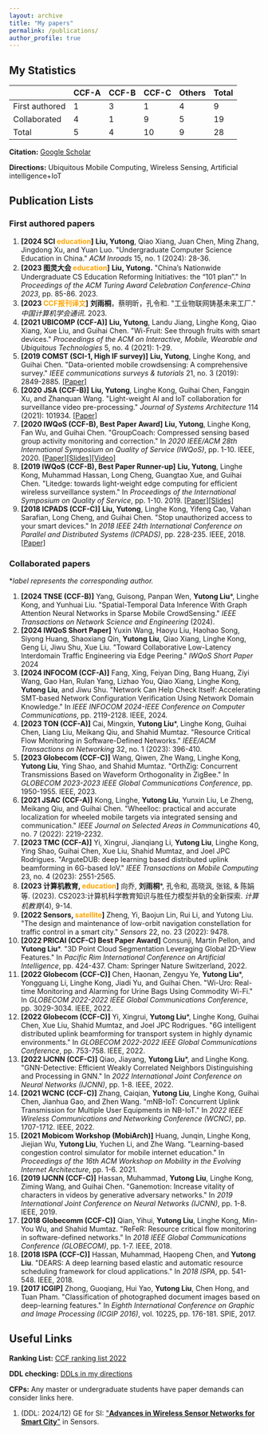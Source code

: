 ```yaml
---
layout: archive
title: "My papers"
permalink: /publications/
author_profile: true
---
```


## My Statistics

|                | CCF-A | CCF-B | CCF-C | Others | Total |
| -------------- | ----- | ----- | ----- | ------ | ----- |
| First authored | 1     | 3     | 1     | 4      | 9     |
| Collaborated   | 4     | 1     | 9     | 5      | 19    |
| Total          | 5     | 4     | 10    | 9      | 28    |

**Citation:** [Google Scholar](https://scholar.google.com/citations?user=k34dE-gAAAAJ&hl=en)

**Directions:** Ubiquitous Mobile Computing, Wireless Sensing, Artificial intelligence+IoT

## Publication Lists

### First authored papers

1. **\[2024 SCI <font color=orange>education</font>\]** **Liu, Yutong**, Qiao Xiang, Juan Chen, Ming Zhang, Jingdong Xu, and Yuan Luo. "Undergraduate Computer Science Education in China." *ACM Inroads* 15, no. 1 (2024): 28-36.
2. **\[2023 图灵大会 <font color=orange>education</font>\]** **Liu, Yutong.** "China’s Nationwide Undergraduate CS Education Reforming Initiatives: the “101 plan”." In *Proceedings of the ACM Turing Award Celebration Conference-China 2023*, pp. 85-86. 2023.
3. **\[2023 <font color=orange>CCF报刊译文</font>\]** **刘雨桐**，蔡明昕，孔令和. "工业物联网铸基未来工厂." *中国计算机学会通讯*. 2023.
4. **\[2021 UBICOMP (CCF-A)\]** **Liu, Yutong**, Landu Jiang, Linghe Kong, Qiao Xiang, Xue Liu, and Guihai Chen. "Wi-Fruit: See through fruits with smart devices." *Proceedings of the ACM on Interactive, Mobile, Wearable and Ubiquitous Technologies* 5, no. 4 (2021): 1-29. 
5. **\[2019 COMST (SCI-1, High IF survey)\]** **Liu, Yutong**, Linghe Kong, and Guihai Chen. "Data-oriented mobile crowdsensing: A comprehensive survey." *IEEE communications surveys & tutorials* 21, no. 3 (2019): 2849-2885. [\[Paper\]](https://isabelleliu630.github.io/files/comst.pdf)
6. **\[2020 JSA (CCF-B)\]** **Liu, Yutong**, Linghe Kong, Guihai Chen, Fangqin Xu, and Zhanquan Wang. "Light-weight AI and IoT collaboration for surveillance video pre-processing." *Journal of Systems Architecture* 114 (2021): 101934. [\[Paper\]](https://isabelleliu630.github.io/files/jsa.pdf)
7. **\[2020 IWQoS (CCF-B), Best Paper Award\]** **Liu, Yutong**, Linghe Kong, Fan Wu, and Guihai Chen. "GroupCoach: Compressed sensing based group activity monitoring and correction." In *2020 IEEE/ACM 28th International Symposium on Quality of Service (IWQoS)*, pp. 1-10. IEEE, 2020. [\[Paper\]](https://isabelleliu630.github.io/files/GroupCoach.pdf)[\[Slides\]](https://isabelleliu630.github.io/files/GroupCoach_PPT.pdf)[\[Video\]](https://isabelleliu630.github.io/files/GroupCoach_video.mp4)
8. **\[2019 IWQoS (CCF-B), Best Paper Runner-up\]** **Liu, Yutong**, Linghe Kong, Muhammad Hassan, Long Cheng, Guangtao Xue, and Guihai Chen. "Litedge: towards light-weight edge computing for efficient wireless surveillance system." In *Proceedings of the International Symposium on Quality of Service*, pp. 1-10. 2019. [\[Paper\]](https://isabelleliu630.github.io/files/IWQoS2019.pdf)[\[Slides\]](https://isabelleliu630.github.io/files/litedge_PPT.pdf)
9. **\[2018 ICPADS (CCF-C)\]** **Liu, Yutong**, Linghe Kong, Yifeng Cao, Vahan Sarafian, Long Cheng, and Guihai Chen. "Stop unauthorized access to your smart devices." In *2018 IEEE 24th International Conference on Parallel and Distributed Systems (ICPADS)*, pp. 228-235. IEEE, 2018. [\[Paper\]](https://isabelleliu630.github.io/files/icpads.pdf)

### Collaborated papers
**label represents the corresponding author.*

1. **\[2024 TNSE (CCF-B)\]** Yang, Guisong, Panpan Wen, **Yutong Liu***, Linghe Kong, and Yunhuai Liu. "Spatial-Temporal Data Inference With Graph Attention Neural Networks in Sparse Mobile CrowdSensing." *IEEE Transactions on Network Science and Engineering* (2024).
2. **\[2024 IWQoS Short Paper\]** Yuxin Wang, Haoyu Liu, Haohao Song, Siyong Huang, Shaoxiang Qin, **Yutong Liu**, Qiao Xiang, Linghe Kong, Geng Li, Jiwu Shu, Xue Liu. "Toward Collaborative Low-Latency Interdomain Traffic Engineering via Edge Peering." *IWQoS Short Paper* 2024
3. **\[2024 INFOCOM (CCF-A)\]** Fang, Xing, Feiyan Ding, Bang Huang, Ziyi Wang, Gao Han, Rulan Yang, Lizhao You, Qiao Xiang, Linghe Kong, **Yutong Liu**, and Jiwu Shu. "Network Can Help Check Itself: Accelerating SMT-based Network Configuration Verification Using Network Domain Knowledge." In *IEEE INFOCOM 2024-IEEE Conference on Computer Communications*, pp. 2119-2128. IEEE, 2024.
4. **[2023 TON (CCF-A)]** Cai, Mingxin, **Yutong Liu***, Linghe Kong, Guihai Chen, Liang Liu, Meikang Qiu, and Shahid Mumtaz. "Resource Critical Flow Monitoring in Software-Defined Networks." *IEEE/ACM Transactions on Networking* 32, no. 1 (2023): 396-410.
5. **[2023 Globecom (CCF-C)]** Wang, Qiwen, Zhe Wang, Linghe Kong, **Yutong Liu**, Ying Shao, and Shahid Mumtaz. "OrthZig: Concurrent Transmissions Based on Waveform Orthogonality in ZigBee." In *GLOBECOM 2023-2023 IEEE Global Communications Conference*, pp. 1950-1955. IEEE, 2023.
6. **\[2021 JSAC (CCF-A)\]** Kong, Linghe, **Yutong Liu**, Yunxin Liu, Le Zheng, Meikang Qiu, and Guihai Chen. "Wheelloc: practical and accurate localization for wheeled mobile targets via integrated sensing and communication." *IEEE Journal on Selected Areas in Communications* 40, no. 7 (2022): 2219-2232.
7. **[2023 TMC (CCF-A)]** Yi, Xingrui, Jianqiang Li, **Yutong Liu**, Linghe Kong, Ying Shao, Guihai Chen, Xue Liu, Shahid Mumtaz, and Joel JPC Rodrigues. "ArguteDUB: deep learning based distributed uplink beamforming in 6G-based IoV." *IEEE Transactions on Mobile Computing* 23, no. 4 (2023): 2551-2565.
8. **[2023 计算机教育, <font color=orange>education</font>]** 向乔, **刘雨桐***, 孔令和, 高晓沨, 张铭, & 陈娟等. (2023). CS2023:计算机科学教育知识与胜任力模型并轨的全新探索. *计算机教育*(4), 9-14.
9. **[2022 Sensors, <font color=orange>satellite</font>]** Zheng, Yi, Baojun Lin, Rui Li, and Yutong Liu. "The design and maintenance of low-orbit navigation constellation for traffic control in a smart city." *Sensors* 22, no. 23 (2022): 9478.
10. **[2022 PRICAI (CCF-C) Best Paper Award]** Consunji, Martin Pellon, and **Yutong Liu***. "3D Point Cloud Segmentation Leveraging Global 2D-View Features." In *Pacific Rim International Conference on Artificial Intelligence*, pp. 424-437. Cham: Springer Nature Switzerland, 2022.
11. **[2022 Globecom (CCF-C)]** Chen, Haonan, Zengyu Ye, **Yutong Liu***, Yongguang Li, Linghe Kong, Jiadi Yu, and Guihai Chen. "Wi-Uro: Real-time Monitoring and Alarming for Urine Bags Using Commodity Wi-Fi." In *GLOBECOM 2022-2022 IEEE Global Communications Conference*, pp. 3029-3034. IEEE, 2022.
12. **[2022 Globecom (CCF-C)]** Yi, Xingrui, **Yutong Liu***, Linghe Kong, Guihai Chen, Xue Liu, Shahid Mumtaz, and Joel JPC Rodrigues. "6G intelligent distributed uplink beamforming for transport system in highly dynamic environments." In *GLOBECOM 2022-2022 IEEE Global Communications Conference*, pp. 753-758. IEEE, 2022.
13. **[2022 IJCNN (CCF-C)]** Qiao, Jiayang, **Yutong Liu***, and Linghe Kong. "GNN-Detective: Efficient Weakly Correlated Neighbors Distinguishing and Processing in GNN." In *2022 International Joint Conference on Neural Networks (IJCNN)*, pp. 1-8. IEEE, 2022.
14. **\[2021 WCNC (CCF-C)\]** Zhang, Caiqian, **Yutong Liu**, Linghe Kong, Guihai Chen, Jianhua Gao, and Zhen Wang. "mNB-IoT: Concurrent Uplink Transmission for Multiple User Equipments in NB-IoT." In *2022 IEEE Wireless Communications and Networking Conference (WCNC)*, pp. 1707-1712. IEEE, 2022.
15. **\[2021 Mobicom Workshop (MobiArch)\]** Huang, Junqin, Linghe Kong, Jiejian Wu, **Yutong Liu**, Yuchen Li, and Zhe Wang. "Learning-based congestion control simulator for mobile internet education." In *Proceedings of the 16th ACM Workshop on Mobility in the Evolving Internet Architecture*, pp. 1-6. 2021.
16. **\[2019 IJCNN (CCF-C)\]** Hassan, Muhammad, **Yutong Liu**, Linghe Kong, Ziming Wang, and Guihai Chen. "Ganemotion: Increase vitality of characters in videos by generative adversary networks." In *2019 International Joint Conference on Neural Networks (IJCNN)*, pp. 1-8. IEEE, 2019.
17. **\[2018 Globecomm (CCF-C)\]** Qian, Yihui, **Yutong Liu**, Linghe Kong, Min-You Wu, and Shahid Mumtaz. "ReFeR: Resource critical flow monitoring in software-defined networks." In *2018 IEEE Global Communications Conference (GLOBECOM)*, pp. 1-7. IEEE, 2018.
18. **\[2018 ISPA (CCF-C)\]** Hassan, Muhammad, Haopeng Chen, and **Yutong Liu**. "DEARS: A deep learning based elastic and automatic resource scheduling framework for cloud applications." In *2018 ISPA*, pp. 541-548. IEEE, 2018.
19. **\[2017 ICGIP\]** Zhong, Guoqiang, Hui Yao, **Yutong Liu**, Chen Hong, and Tuan Pham. "Classification of photographed document images based on deep-learning features." In *Eighth International Conference on Graphic and Image Processing (ICGIP 2016)*, vol. 10225, pp. 176-181. SPIE, 2017.

## Useful Links

**Ranking List:** [CCF ranking list 2022](https://isabelleliu630.github.io/files/list.pdf)

**DDL checking:** [DDLs in my directions](https://isabelleliu630.github.io/conf-deadlines/)

**CFPs:** Any master or undergraduate students have paper demands can consider links here.

1. (DDL: 2024/12) GE for SI: ["**Advances in Wireless Sensor Networks for Smart City**"](https://www.mdpi.com/journal/sensors/special_issues/WSN_smart_city) in Sensors.

